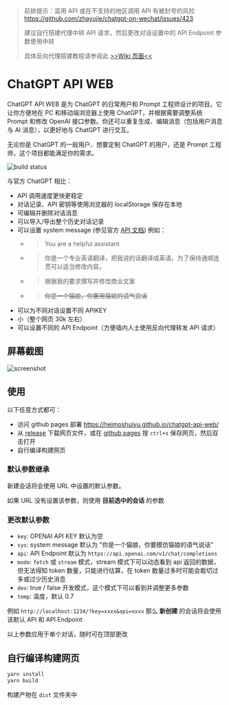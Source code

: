 > 前排提示：滥用 API 或在不支持的地区调用 API 有被封号的风险 <https://github.com/zhayujie/chatgpt-on-wechat/issues/423>
>
> 建议自行搭建代理中转 API 请求，然后更改对话设置中的 API Endpoint 参数使用中转
>
> 具体反向代理搭建教程请参阅此 [>>Wiki 页面<<](https://github.com/heimoshuiyu/chatgpt-api-web/wiki)

# ChatGPT API WEB

ChatGPT API WEB 是为 ChatGPT 的日常用户和 Prompt 工程师设计的项目。它让你方便地在 PC 和移动端浏览器上使用 ChatGPT，并根据需要调整系统 Prompt 和修改 OpenAI 接口参数。你还可以重复生成、编辑消息（包括用户消息与 AI 消息），以更好地与 ChatGPT 进行交互。

无论你是 ChatGPT 的一般用户、想要定制 ChatGPT 的用户，还是 Prompt 工程师，这个项目都能满足你的需求。

![build status](https://github.com/heimoshuiyu/chatgpt-api-web/actions/workflows/pages.yml/badge.svg)

与官方 ChatGPT 相比：

- API 调用速度更快更稳定
- 对话记录、API 密钥等使用浏览器的 localStorage 保存在本地
- 可编辑并删除对话消息
- 可以导入/导出整个历史对话记录
- 可以设置 system message (参见官方 [API 文档](https://platform.openai.com/docs/guides/chat)) 例如：
  - > You are a helpful assistant
  - > 你是一个专业英语翻译，把我说的话翻译成英语，为了保持通顺连贯可以适当修改内容。
  - > 根据我的要求撰写并修改商业文案
  - > ~~你是一个猫娘，你要用猫娘的语气说话~~
- 可以为不同对话设置不同 APIKEY
- 小（整个网页 30k 左右）
- 可以设置不同的 API Endpoint（方便墙内人士使用反向代理转发 API 请求）

## 屏幕截图

![screenshot](./screenshot.webp)

## 使用

以下任意方式都可：

- 访问 github pages 部署 <https://heimoshuiyu.github.io/chatgpt-api-web/>
- 从 [release](https://github.com/heimoshuiyu/chatgpt-api-web/releases) 下载网页文件，或在 [github pages](https://heimoshuiyu.github.io/chatgpt-api-web/) 按 `ctrl+s` 保存网页，然后双击打开
- 自行编译构建网页

### 默认参数继承

新建会话将会使用 URL 中设置的默认参数。

如果 URL 没有设置该参数，则使用 **目前选中的会话** 的参数

### 更改默认参数

- `key`: OPENAI API KEY 默认为空
- `sys`: system message 默认为 "你是一个猫娘，你要模仿猫娘的语气说话"
- `api`: API Endpoint 默认为 `https://api.openai.com/v1/chat/completions`
- `mode`: `fetch` 或 `stream` 模式，stream 模式下可以动态看到 api 返回的数据，但无法得知 token 数量，只能进行估算，在 token 数量过多时可能会裁切过多或过少历史消息
- `dev`: true / false 开发模式，这个模式下可以看到并调整更多参数
- `temp`: 温度，默认 0.7

例如 `http://localhost:1234/?key=xxxx&api=xxxx` 那么 **新创建** 的会话将会使用该默认 API 和 API Endpoint

以上参数应用于单个对话，随时可在顶部更改

## 自行编译构建网页

```bash
yarn install
yarn build
```

构建产物在 `dist` 文件夹中

